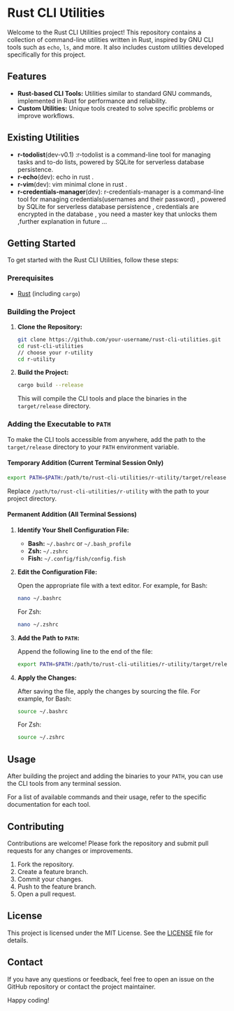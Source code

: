 
# Rust CLI Utilities

Welcome to the Rust CLI Utilities project! This repository contains a collection of command-line utilities written in Rust, inspired by GNU CLI tools such as `echo`, `ls`, and more. It also includes custom utilities developed specifically for this project.

## Features

- **Rust-based CLI Tools:** Utilities similar to standard GNU commands, implemented in Rust for performance and reliability.
- **Custom Utilities:** Unique tools created to solve specific problems or improve workflows.

## Existing Utilities

- **r-todolist**(dev-v0.1) :r-todolist is a command-line tool for managing tasks and to-do lists, powered by SQLite for serverless database persistence.
- **r-echo**(dev): echo in rust .
- **r-vim**(dev): vim minimal clone in rust .
- **r-credentials-manager**(dev): r-credentials-manager  is a command-line tool for managing credentials(usernames and their password) , powered by SQLite for serverless database persistence , credentials are encrypted in the database , you need a master key that unlocks them ,further explanation in future ...

## Getting Started

To get started with the Rust CLI Utilities, follow these steps:

### Prerequisites

- [Rust](https://www.rust-lang.org/tools/install) (including `cargo`)

### Building the Project

1. **Clone the Repository:**

   ```bash
   git clone https://github.com/your-username/rust-cli-utilities.git
   cd rust-cli-utilities
   // choose your r-utility
   cd r-utility
   ```

2. **Build the Project:**

   ```bash
   cargo build --release
   ```

   This will compile the CLI tools and place the binaries in the `target/release` directory.

### Adding the Executable to `PATH`

To make the CLI tools accessible from anywhere, add the path to the `target/release` directory to your `PATH` environment variable.

#### Temporary Addition (Current Terminal Session Only)

```bash
export PATH=$PATH:/path/to/rust-cli-utilities/r-utility/target/release
```

Replace `/path/to/rust-cli-utilities/r-utility`
with the path to your project directory.

#### Permanent Addition (All Terminal Sessions)

1. **Identify Your Shell Configuration File:**

   - **Bash:** `~/.bashrc` or `~/.bash_profile`
   - **Zsh:** `~/.zshrc`
   - **Fish:** `~/.config/fish/config.fish`

2. **Edit the Configuration File:**

   Open the appropriate file with a text editor. For example, for Bash:

   ```bash
   nano ~/.bashrc
   ```

   For Zsh:

   ```bash
   nano ~/.zshrc
   ```

3. **Add the Path to `PATH`:**

   Append the following line to the end of the file:

   ```bash
   export PATH=$PATH:/path/to/rust-cli-utilities/r-utility/target/release
   ```

4. **Apply the Changes:**

   After saving the file, apply the changes by sourcing the file. For example, for Bash:

   ```bash
   source ~/.bashrc
   ```

   For Zsh:

   ```bash
   source ~/.zshrc
   ```

## Usage

After building the project and adding the binaries to your `PATH`, you can use the CLI tools from any terminal session.


For a list of available commands and their usage, refer to the specific documentation for each tool.

## Contributing

Contributions are welcome! Please fork the repository and submit pull requests for any changes or improvements.

1. Fork the repository.
2. Create a feature branch.
3. Commit your changes.
4. Push to the feature branch.
5. Open a pull request.

## License

This project is licensed under the MIT License. See the [LICENSE](LICENSE) file for details.

## Contact

If you have any questions or feedback, feel free to open an issue on the GitHub repository or contact the project maintainer.

Happy coding!

